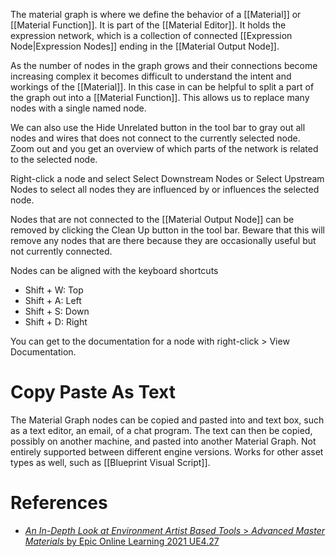 The material graph is where we define the behavior of a [[Material]] or [[Material Function]].
It is part of the [[Material Editor]].
It holds the expression network, which is a collection of connected [[Expression Node|Expression Nodes]] ending in the [[Material Output Node]].

As the number of nodes in the graph grows and their connections become increasing complex it becomes difficult to understand the intent and workings of the [[Material]].
In this case in can be helpful to split a part of the graph out into a [[Material Function]].
This allows us to replace many nodes with a single named node.

We can also use the Hide Unrelated button in the tool bar to gray out all nodes and wires that does not connect to the currently selected node.
Zoom out and you get an overview of which parts of the network is related to the selected node.

Right-click a node and select Select Downstream Nodes or Select Upstream Nodes to select all nodes they are influenced by or influences the selected node.

Nodes that are not connected to the [[Material Output Node]] can be removed by clicking the Clean Up button in the tool bar.
Beware that this will remove any nodes that are there because they are occasionally useful but not currently connected.

Nodes can be aligned with the keyboard shortcuts
- Shift + W: Top
- Shift + A: Left
- Shift + S: Down
- Shift + D: Right

You can get to the documentation for a node with right-click > View Documentation.


# Copy Paste As Text

The Material Graph nodes can be copied and pasted into and text box, such as a text editor, an email, of a chat program.
The text can then be copied, possibly on another machine, and pasted into another Material Graph.
Not entirely supported between different engine versions.
Works for other asset types as well, such as [[Blueprint Visual Script]].


# References

- [_An In-Depth Look at Environment Artist Based Tools_ > _Advanced Master Materials_ by Epic Online Learning 2021 UE4.27](https://dev.epicgames.com/community/learning/courses/3G/unreal-engine-an-in-depth-look-at-environment-artist-based-tools/BWy/unreal-engine-advanced-master-materials)
